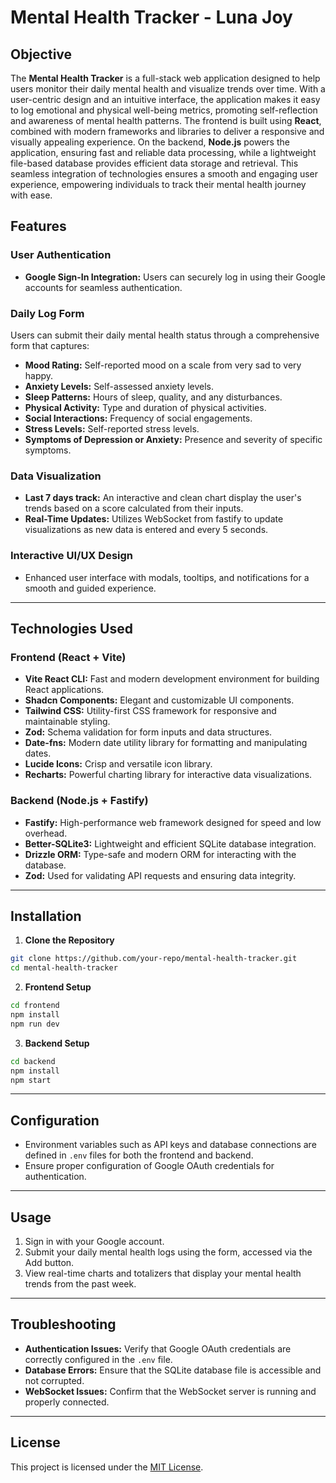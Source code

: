 # Mental Health Tracker - Luna Joy

## Objective

The **Mental Health Tracker** is a full-stack web application designed to help users monitor their daily mental health and visualize trends over time. With a user-centric design and an intuitive interface, the application makes it easy to log emotional and physical well-being metrics, promoting self-reflection and awareness of mental health patterns.
The frontend is built using **React**, combined with modern frameworks and libraries to deliver a responsive and visually appealing experience. On the backend, **Node.js** powers the application, ensuring fast and reliable data processing, while a lightweight file-based database provides efficient data storage and retrieval. This seamless integration of technologies ensures a smooth and engaging user experience, empowering individuals to track their mental health journey with ease.

## Features

### User Authentication

- **Google Sign-In Integration:** Users can securely log in using their Google accounts for seamless authentication.

### Daily Log Form

Users can submit their daily mental health status through a comprehensive form that captures:

- **Mood Rating:** Self-reported mood on a scale from very sad to very happy.
- **Anxiety Levels:** Self-assessed anxiety levels.
- **Sleep Patterns:** Hours of sleep, quality, and any disturbances.
- **Physical Activity:** Type and duration of physical activities.
- **Social Interactions:** Frequency of social engagements.
- **Stress Levels:** Self-reported stress levels.
- **Symptoms of Depression or Anxiety:** Presence and severity of specific symptoms.

### Data Visualization

- **Last 7 days track:** An interactive and clean chart display the user's trends based on a score calculated from their inputs.
- **Real-Time Updates:** Utilizes WebSocket from fastify to update visualizations as new data is entered and every 5 seconds.

### Interactive UI/UX Design

- Enhanced user interface with modals, tooltips, and notifications for a smooth and guided experience.

---

## Technologies Used

### **Frontend (React + Vite)**

- **Vite React CLI:** Fast and modern development environment for building React applications.
- **Shadcn Components:** Elegant and customizable UI components.
- **Tailwind CSS:** Utility-first CSS framework for responsive and maintainable styling.
- **Zod:** Schema validation for form inputs and data structures.
- **Date-fns:** Modern date utility library for formatting and manipulating dates.
- **Lucide Icons:** Crisp and versatile icon library.
- **Recharts:** Powerful charting library for interactive data visualizations.

### **Backend (Node.js + Fastify)**

- **Fastify:** High-performance web framework designed for speed and low overhead.
- **Better-SQLite3:** Lightweight and efficient SQLite database integration.
- **Drizzle ORM:** Type-safe and modern ORM for interacting with the database.
- **Zod:** Used for validating API requests and ensuring data integrity.

---

## Installation

1. **Clone the Repository**

```bash
git clone https://github.com/your-repo/mental-health-tracker.git
cd mental-health-tracker
```

2. **Frontend Setup**

```bash
cd frontend
npm install
npm run dev
```

3. **Backend Setup**

```bash
cd backend
npm install
npm start
```

---

## Configuration

- Environment variables such as API keys and database connections are defined in `.env` files for both the frontend and backend.
- Ensure proper configuration of Google OAuth credentials for authentication.

---

## Usage

1. Sign in with your Google account.
2. Submit your daily mental health logs using the form, accessed via the Add button.
3. View real-time charts and totalizers that display your mental health trends from the past week.

---

## Troubleshooting

- **Authentication Issues:** Verify that Google OAuth credentials are correctly configured in the `.env` file.
- **Database Errors:** Ensure that the SQLite database file is accessible and not corrupted.
- **WebSocket Issues:** Confirm that the WebSocket server is running and properly connected.

---

## License

This project is licensed under the [MIT License](LICENSE).

